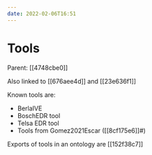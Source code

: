 ```yaml
---
date: 2022-02-06T16:51
---
```


# Tools
Parent: [[4748cbe0]]

Also linked to [[676aee4d]] and [[23e636f1]]

Known tools are:

- BerlaIVE
- BoschEDR tool
- Telsa EDR tool
- Tools from Gomez2021Escar ([[8cf175e6]]#)

Exports of tools in an ontology are [[152f38c7]]

